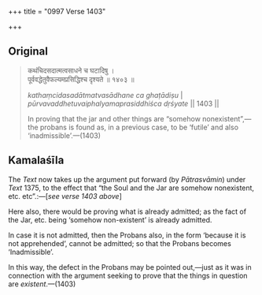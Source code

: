 +++
title = "0997 Verse 1403"

+++
## Original 
>
> कथंचिदसदात्मत्वसाधने च घटादिषु ।  
> पूर्ववद्धेतुवैफल्यमप्रसिद्धिश्च दृश्यते ॥ १४०३ ॥ 
>
> *kathaṃcidasadātmatvasādhane ca ghaṭādiṣu* \|  
> *pūrvavaddhetuvaiphalyamaprasiddhiśca dṛśyate* \|\| 1403 \|\| 
>
> In proving that the jar and other things are “somehow nonexistent”,—the probans is found as, in a previous case, to be ‘futile’ and also ‘inadmissible’.—(1403)



## Kamalaśīla

The *Text* now takes up the argument put forward (by *Pātrasvāmin*) under *Text* 1375, to the effect that “the Soul and the Jar are somehow nonexistent, etc. etc”.:—[*see verse 1403 above*]

Here also, there would be proving what is already admitted; as the fact of the Jar, etc. being ‘somehow non-existent’ is already admitted.

In case it is not admitted, then the Probans also, in the form ‘because it is not apprehended’, cannot be admitted; so that the Probans becomes ‘Inadmissible’.

In this way, the defect in the Probans may be pointed out,—just as it was in connection with the argument seeking to prove that the things in question are *existent*.—(1403)


